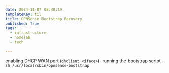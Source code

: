 ```yaml
---
date: 2024-11-07 08:40:19
templateKey: til
title: OPNSense Bootstrap Recovery
published: True
tags:
  - infrastructure
  - homelab
  - tech

---
```



enabling DHCP WAN port (`dhclient <iface>`)- running the bootstrap script - `sh /usr/local/sbin/opnsense-bootstrap`

